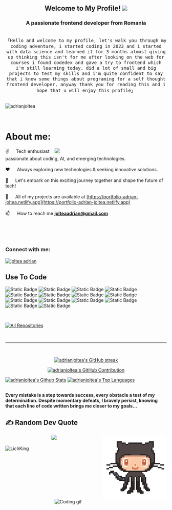<h2 align="center">
  Welcome to My Profile!
  <img src="https://media.giphy.com/media/hvRJCLFzcasrR4ia7z/giphy.gif" width="28">
</h2>
<h3 align="center">A passionate frontend developer from Romania</h3>

<p align="center"> 
  <samp>
    <br>
    「Hello and welcome to my profile, let's walk you through my coding adventure, i started coding in 2023 and i started with data science and learned it for 3 months almost giving up thinking this isn't for me after looking on the web for courses i found codedex and gave a try to frontend which i'm still learning today, did a lot of small and big projects to test my skills and i'm quite confident to say that i know some things about programing for a self thought frontend developer, anyway thank you for reading this and i hope that u will enjoy this profile」
    <br>
    <br>
  </samp>
</p>

<p align="left"> <img src="https://komarev.com/ghpvc/?username=adrianjoltea&label=Profile%20views&color=0e75b6&style=flat" alt="adrianjoltea" /> </p>
<br/>

<!-- About Section -->
 # About me:
 
<p>
 <img src="https://media.giphy.com/media/v1.Y2lkPTc5MGI3NjExaHp0c3RwOTkxejd0b3EwOGh4ajBoMHIxa3N0ZDFqOWZrMjNkbjFsMCZlcD12MV9pbnRlcm5hbF9naWZfYnlfaWQmY3Q9Zw/26tn33aiTi1jkl6H6/giphy.gif" width="350" align="right">
  
 ✌️ &emsp; Tech enthusiast passionate about coding, AI, and emerging technologies. <br/><br/>
 ❤️ &emsp; Always exploring new technologies & seeking innovative solutions.<br/><br/>
 📧 &emsp; Let's embark on this exciting journey together and shape the future of tech!<br/><br/>
 💬 &emsp; All of my projects are available at [https://portfolio-adrian-joltea.netlify.app](https://portfolio-adrian-joltea.netlify.app)<br/><br/>
 📫 &emsp; How to reach me **jolteaadrian@gmail.com**<br/><br/>

</p>

<br/>
<br/>
<h3 align="left">Connect with me:</h3>
<p align="left">
<a href="https://linkedin.com/in/joltea adrian" target="blank"><img align="center" src="https://raw.githubusercontent.com/rahuldkjain/github-profile-readme-generator/master/src/images/icons/Social/linked-in-alt.svg" alt="joltea adrian" height="30" width="40" /></a>
</p>

## Use To Code


![Static Badge](https://img.shields.io/badge/Html-%23E34F26?style=for-the-badge&logo=Html5&labelColor=black)
![Static Badge](https://img.shields.io/badge/Css-%231572B6?style=for-the-badge&logo=Css3&labelColor=black)
![Static Badge](https://img.shields.io/badge/VS_code-%23007ACC?style=for-the-badge&logo=Visual-studio-code&labelColor=black)
![Static Badge](https://img.shields.io/badge/Sass-%23CC6699?style=for-the-badge&logo=Sass&labelColor=black)
![Static Badge](https://img.shields.io/badge/JavaScript-%23F7DF1E?style=for-the-badge&logo=Javascript&labelColor=black)
![Static Badge](https://img.shields.io/badge/TypeScript-%233178C6?style=for-the-badge&logo=Typescript&labelColor=black)
![Static Badge](https://img.shields.io/badge/NestJS-%23E0234E?style=for-the-badge&logo=NestJS&labelColor=black)
![Static Badge](https://img.shields.io/badge/NodeJS-%23339933?style=for-the-badge&logo=Node.js&labelColor=black)
![Static Badge](https://img.shields.io/badge/MongoDB-%2347A248?style=for-the-badge&logo=Mongodb&labelColor=black)
![Static Badge](https://img.shields.io/badge/Mongoose-%23880000?style=for-the-badge&logo=Mongoose&labelColor=black)
![Static Badge](https://img.shields.io/badge/React-%2361DAFB?style=for-the-badge&logo=react&labelColor=black)
![Static Badge](https://img.shields.io/badge/React_Hook_Form-%23EC5990?style=for-the-badge&logo=react-hook-form&labelColor=black)
![Static Badge](https://img.shields.io/badge/React_Router-%23CA4245?style=for-the-badge&logo=react-router&labelColor=black)
![Static Badge](https://img.shields.io/badge/Vite-%23646CFF?style=for-the-badge&logo=vite&labelColor=black)




<br/>

<p align="left">
  <a href="https://github.com/Mayank-01x?tab=repositories" target="_blank"><img alt="All Repositories" title="All Repositories" src="https://img.shields.io/badge/-All%20Repos-2962FF?style=for-the-badge&logo=koding&logoColor=white"/></a>
</p>

<br/>
<hr/>
<br/>

<p align="center">
  <a href="https://github.com/adrianjoltea">
    <img src="https://github-readme-streak-stats.herokuapp.com/?user=adrianjoltea&theme=react&border=7F3FBF&background=0D1117" alt="adrianjoltea's GitHub streak"/>
  </a>
</p>

<p align="center">
  <a href="https://github.com/adrianjoltea">
    <img src="https://github-profile-summary-cards.vercel.app/api/cards/profile-details?username=adrianjoltea&theme=radical" alt="adrianjoltea's GitHub Contribution"/>
  </a>
</p>

<a> 
    <a href="https://github.com/adrianjoltea"><img alt="adrianjoltea's Github Stats" src="https://denvercoder1-github-readme-stats.vercel.app/api?username=adrianjoltea&show_icons=true&count_private=true&theme=react&border_color=7F3FBF&bg_color=0D1117&title_color=F85D7F&icon_color=F8D866" height="192px" width="49.5%"/></a>
  <a href="https://github.com/adrianjoltea"><img alt="adrianjoltea's Top Languages" src="https://denvercoder1-github-readme-stats.vercel.app/api/top-langs/?username=adrianjoltea&langs_count=8&layout=compact&theme=react&border_color=7F3FBF&bg_color=0D1117&title_color=F85D7F&icon_color=F8D866" height="192px" width="49.5%"/></a>
  <br/>
</a>




##

**Every mistake is a step towards success, every obstacle a test of my determination. Despite momentary defeats, I bravely persist, knowing that each line of code written brings me closer to my goals...**

## ✍️ Random Dev Quote

<div align="center" width="50">
 
![](https://quotes-github-readme.vercel.app/api?type=horizontal&theme=dark) <img src="https://raw.githubusercontent.com/lgzarturo/lgzarturo/master/assets/87202985-820dcb80-c2b6-11ea-9f56-7ec461c497c3.gif" alt="GitHub" style="float: right;" align="right" />
 
</div>

<img align="right" width="350" src="/assets/Coder.gif" alt="Coding gif" />

<img src="https://media.giphy.com/media/v1.Y2lkPTc5MGI3NjExcDQ5cmhxbzJpd3E5ZGw3NnE5cHdrbHpvb2Nncmt6eXhqbXlycWg2aCZlcD12MV9pbnRlcm5hbF9naWZfYnlfaWQmY3Q9Zw/piTF2qfkyjpG4EB5Kk/giphy.gif" alt="LichKing" width="1000" align="center">
